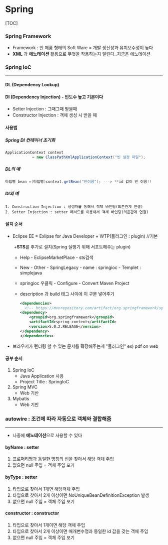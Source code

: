 # Spring

[TOC]

### Spring  Framework

- Framework : 반 제품 형태의 Soft Ware = 개발 생산성과 유지보수성이 높다
- **XML** 과 **에노테이션** 활용으로 무엇을 작용하는지 알린다..지금은 에노테이션



### Spring IoC

---

#### DL (Dependency Lookup)



#### DI (Dependency Injection) - 빈도수 높고 기본이다

- Setter Injection : 그때그때 받을때 
- Constructor Injection : 객체 생성 시 받을 때



#### 사용법

##### Spring DI 컨테이너 초기화

```java
ApplicationContext context 
    		= new ClassPathXmlApplicationContext("빈 설정 파일");
```

#####  DL의 예

```java
타입명 bean =(타입명)context.getBean("빈이름"); ---> **id 값이 빈 이름!!
```

#####  DI의 예

```
1. Construction Injection : 생성자를 통해서 객체 바인딩(의존관계 연결)
2. Setter Injection : setter 메서드를 이용해서 객체 바인딩(의존관계 연결)
```



#### 설치 순서

- Eclipse EE = Exlipse for Java Developer + WTP(플러그인 : plugin) //기본

  ​						+**STS**를 추가로 설치(Spring 실행기 위해 서포트해주는 plugin)

  - Help - EclipseMarketPlace - sts검색

  - New - Other - SpringLegacy - name : springioc - Templet : simplejava

  - springioc 우클릭 - Configure - Convert Maven Project

  - description 과 build 태그 사이에 이 구문 넣어주기

    ```xml
    <dependencies>
      <!-- https://mvnrepository.com/artifact/org.springframework/spring-context -->
    <dependency>
        <groupId>org.springframework</groupId>
        <artifactId>spring-context</artifactId>
        <version>5.0.2.RELEASE</version>
    </dependency>
    </dependencies>
    ```

    

- 브라우저가 렌더링 할 수 있는 문서를 확장해주는게 "플러그인" ex) pdf on web



#### 공부 순서

1. Spring IoC
   - Java Application 사용
   - Project Title : SpringIoC
2. Spring MVC 
   - Web 기반 
3. Mybatis
   - Web 기반





### autowire : 조건에 따라 자동으로 객체와 결합해줌

---

- 나중에 **에노테이션**으로 사용할 수 있다

#### byName : setter

1. 프로퍼티명과 동일한 명칭의 빈을 찾아서 해당 객체 주입
2. 없으면 null 주입 = 객체 주입 포기



#### byType : setter

1. 타입으로 찾아서 1개면 해당객체 주입
2. 타입으로 찾아서 2개 이상이면 NoUniqueBeanDefinitionException 발생
3. 없으면 null 주입 = 객체 주입 포기



#### constructor : constructor

1. 타입으로 찾아서 1개이면 해당 객체 주입
2. 타입으로 찾아서 2개 이상이면 매개변수명과 동일한 id 값을 갖는 객체 주입
3. 없으면 null 주입 = 객체 주입 포기

